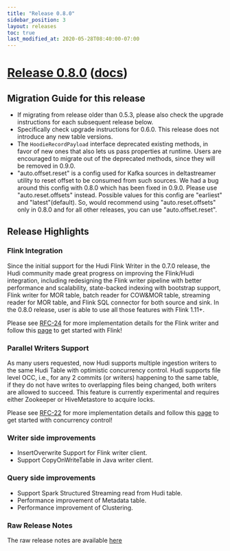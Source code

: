```yaml
---
title: "Release 0.8.0"
sidebar_position: 3
layout: releases
toc: true
last_modified_at: 2020-05-28T08:40:00-07:00
---
```

# [Release 0.8.0](https://github.com/apache/hudi/releases/tag/release-0.8.0) ([docs](/docs/quick-start-guide))

## Migration Guide for this release
- If migrating from release older than 0.5.3, please also check the upgrade instructions for each subsequent release below.
- Specifically check upgrade instructions for 0.6.0. This release does not introduce any new table versions.
- The `HoodieRecordPayload` interface deprecated existing methods, in favor of new ones that also lets us pass properties at runtime. Users are
encouraged to migrate out of the deprecated methods, since they will be removed in 0.9.0.
- "auto.offset.reset" is a config used for Kafka sources in deltastreamer utility to reset offset to be consumed from such 
  sources. We had a bug around this config with 0.8.0 which has been fixed in 0.9.0. Please use "auto.reset.offsets" instead. 
  Possible values for this config are "earliest" and "latest"(default). So, would recommend using "auto.reset.offsets" only in 
  0.8.0 and for all other releases, you can use "auto.offset.reset".

## Release Highlights

### Flink Integration
Since the initial support for the Hudi Flink Writer in the 0.7.0 release, the Hudi community made great progress on improving the Flink/Hudi integration, 
including redesigning the Flink writer pipeline with better performance and scalability, state-backed indexing with bootstrap support, 
Flink writer for MOR table, batch reader for COW&MOR table, streaming reader for MOR table, and Flink SQL connector for both source and sink. 
In the 0.8.0 release, user is able to use all those features with Flink 1.11+.

Please see [RFC-24](https://cwiki.apache.org/confluence/display/HUDI/RFC+-+24%3A+Hoodie+Flink+Writer+Proposal)
for more implementation details for the Flink writer and follow this [page](/docs/flink-quick-start-guide) 
to get started with Flink!

### Parallel Writers Support
As many users requested, now Hudi supports multiple ingestion writers to the same Hudi Table with optimistic concurrency control.
Hudi supports file level OCC, i.e., for any 2 commits (or writers) happening to the same table, if they do not have writes to overlapping files being changed, 
both writers are allowed to succeed. This feature is currently experimental and requires either Zookeeper or HiveMetastore to acquire locks.

Please see [RFC-22](https://cwiki.apache.org/confluence/display/HUDI/RFC+-+22+%3A+Snapshot+Isolation+using+Optimistic+Concurrency+Control+for+multi-writers)
for more implementation details and follow this [page](/docs/concurrency_control) to get started with concurrency control!

### Writer side improvements
- InsertOverwrite Support for Flink writer client.
- Support CopyOnWriteTable in Java writer client.

### Query side improvements
- Support Spark Structured Streaming read from Hudi table.
- Performance improvement of Metadata table.
- Performance improvement of Clustering.

### Raw Release Notes
The raw release notes are available [here](https://issues.apache.org/jira/secure/ReleaseNote.jspa?projectId=12322822&version=12349423)